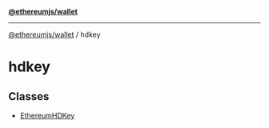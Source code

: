 [**@ethereumjs/wallet**](../../../README.md)

***

[@ethereumjs/wallet](../../../README.md) / hdkey

# hdkey

## Classes

- [EthereumHDKey](classes/EthereumHDKey.md)
